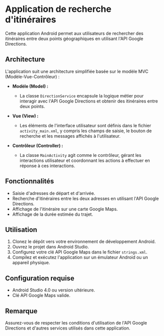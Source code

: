 # Application de recherche d'itinéraires

Cette application Android permet aux utilisateurs de rechercher des itinéraires entre deux points géographiques en utilisant l'API Google Directions.

## Architecture

L'application suit une architecture simplifiée basée sur le modèle MVC (Modèle-Vue-Contrôleur) :

- **Modèle (Model) :**
  - La classe `DirectionService` encapsule la logique métier pour interagir avec l'API Google Directions et obtenir des itinéraires entre deux points.

- **Vue (View) :**
  - Les éléments de l'interface utilisateur sont définis dans le fichier `activity_main.xml`, y compris les champs de saisie, le bouton de recherche et les messages affichés à l'utilisateur.

- **Contrôleur (Controller) :**
  - La classe `MainActivity` agit comme le contrôleur, gérant les interactions utilisateur et coordonnant les actions à effectuer en réponse à ces interactions.

## Fonctionnalités

- Saisie d'adresses de départ et d'arrivée.
- Recherche d'itinéraires entre les deux adresses en utilisant l'API Google Directions.
- Affichage de l'itinéraire sur une carte Google Maps.
- Affichage de la durée estimée du trajet.

## Utilisation

1. Clonez le dépôt vers votre environnement de développement Android.
2. Ouvrez le projet dans Android Studio.
3. Configurez votre clé API Google Maps dans le fichier `strings.xml`.
4. Compilez et exécutez l'application sur un émulateur Android ou un appareil physique.

## Configuration requise

- Android Studio 4.0 ou version ultérieure.
- Clé API Google Maps valide.

## Remarque

Assurez-vous de respecter les conditions d'utilisation de l'API Google Directions et d'autres services utilisés dans cette application.
